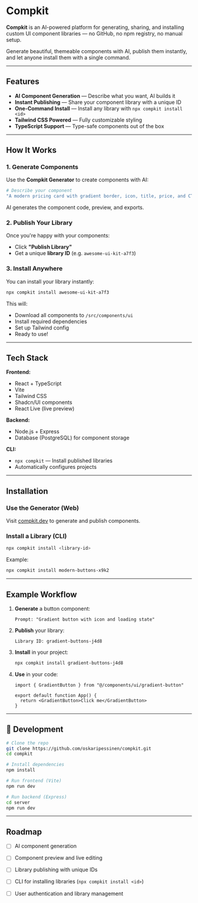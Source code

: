# Compkit

**Compkit** is an AI-powered platform for generating, sharing, and installing custom UI component libraries — no GitHub, no npm registry, no manual setup.

Generate beautiful, themeable components with AI, publish them instantly, and let anyone install them with a single command.

---

## Features

- **AI Component Generation** — Describe what you want, AI builds it
- **Instant Publishing** — Share your component library with a unique ID
- **One-Command Install** — Install any library with `npx compkit install <id>`
- **Tailwind CSS Powered** — Fully customizable styling
- **TypeScript Support** — Type-safe components out of the box

---

## How It Works

### 1. Generate Components
Use the **Compkit Generator** to create components with AI:
```bash
# Describe your component
"A modern pricing card with gradient border, icon, title, price, and CTA button"
```
AI generates the component code, preview, and exports.

### 2. Publish Your Library
Once you're happy with your components:
- Click **"Publish Library"**
- Get a unique **library ID** (e.g. `awesome-ui-kit-a7f3`)

### 3. Install Anywhere
You can install your library instantly:
```bash
npx compkit install awesome-ui-kit-a7f3
```

This will:
- Download all components to `/src/components/ui`
- Install required dependencies
- Set up Tailwind config
- Ready to use!

---

## Tech Stack

**Frontend:**
- React + TypeScript
- Vite
- Tailwind CSS
- Shadcn/UI components
- React Live (live preview)

**Backend:**
- Node.js + Express
- Database (PostgreSQL) for component storage

**CLI:**
- `npx compkit` — Install published libraries
- Automatically configures projects

---

## Installation

### Use the Generator (Web)
Visit [compkit.dev](https://compkit.dev) to generate and publish components.

### Install a Library (CLI)
```bash
npx compkit install <library-id>
```

Example:
```bash
npx compkit install modern-buttons-x9k2
```

---

##  Example Workflow

1. **Generate** a button component:
   ```
   Prompt: "Gradient button with icon and loading state"
   ```

2. **Publish** your library:
   ```
   Library ID: gradient-buttons-j4d8
   ```

3. **Install** in your project:
   ```bash
   npx compkit install gradient-buttons-j4d8
   ```

4. **Use** in your code:
   ```tsx
   import { GradientButton } from "@/components/ui/gradient-button"

   export default function App() {
     return <GradientButton>Click me</GradientButton>
   }
   ```

---

## 🔧 Development

```bash
# Clone the repo
git clone https://github.com/oskaripessinen/compkit.git
cd compkit

# Install dependencies
npm install

# Run frontend (Vite)
npm run dev

# Run backend (Express)
cd server
npm run dev
```

---

## Roadmap

- [ ] AI component generation
- [ ] Component preview and live editing
- [ ] Library publishing with unique IDs
- [ ] CLI for installing libraries (`npx compkit install <id>`)
- [ ] User authentication and library management




